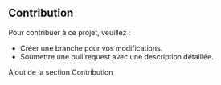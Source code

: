 ## Contribution
Pour contribuer à ce projet, veuillez :
- Créer une branche pour vos modifications.
- Soumettre une pull request avec une description détaillée.

Ajout de la section Contribution
